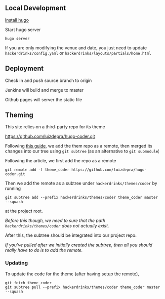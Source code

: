 ## Local Development

[Install hugo](https://gohugo.io/getting-started/installing/)

Start hugo server

    hugo server

If you are only modifying the venue and date, you just need to update `hackerdrinks/config.yaml` or `hackerdrinks/layouts/partials/home.html`

## Deployment

Check in and push source branch to origin

Jenkins will build and merge to master

Github pages will server the static file

## Theming

This site relies on a third-party repo for its theme

https://github.com/luizdepra/hugo-coder.git


Following [this guide](https://www.atlassian.com/blog/git/alternatives-to-git-submodule-git-subtree), we add the them repo as a remote, then merged its changes into our tree using `git subtree` (as an alternative to `git submodule`)


Following the article, we first add the repo as a remote

    git remote add -f theme_coder https://github.com/luizdepra/hugo-coder.git

Then we add the remote as a subtree under `hackerdrinks/themes/coder` by running

    git subtree add --prefix hackerdrinks/themes/coder theme_coder master --squash

at the project root.

_Before this though, we need to sure that the path `hackerdrinks/themes/coder` does not actually exist._

After this, the subtree should be integrated into our project repo.

_If you've pulled after we initially created the subtree, then all you should really have to do is to add the remote._


### Updating

To update the code for the theme (after having setup the remote),

    git fetch theme_coder
    git subtree pull --prefix hackerdrinks/themes/coder theme_coder master --squash


